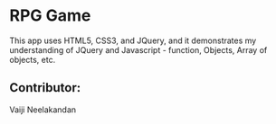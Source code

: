 # RPG Game

This app uses HTML5, CSS3, and JQuery, and it demonstrates my understanding of JQuery and Javascript - function, Objects, Array of objects, etc.

## Contributor:
Vaiji Neelakandan
